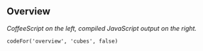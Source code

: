 ## Overview

_CoffeeScript on the left, compiled JavaScript output on the right._

```
codeFor('overview', 'cubes', false)
```
